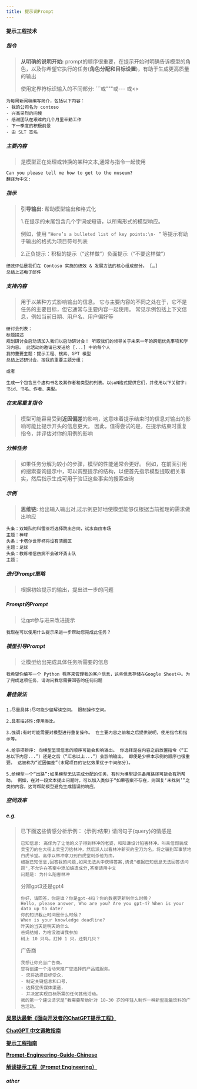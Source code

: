 ```yaml
---
title: 提示词Prompt
---
```




#### 提示工程技术

##### 指令

>**从明确的说明开始:** prompt的顺序很重要，在提示开始时明确告诉模型的角色，以及你希望它执行的任务(**角色分配和目标设置**)，有助于生成更高质量的输出
>
>使用定界符标识输入的不同部分: ```或"""或--- 或<>

```
为每周新闻稿编写简介，包括以下内容：
- 我的公司名为 contoso
- 兴高采烈的问候
- 感谢团队在艰难的几个月里辛勤工作
- 下一季度的积极前景
- 由 SLT 签名
```



##### 主要内容

>是模型正在处理或转换的某种文本,通常与指令一起使用

```
Can you please tell me how to get to the museum?
翻译为中文:
```



##### 指示

>**引导输出:** 帮助模型输出和格式化
>
>1.在提示的末尾包含几个字词或短语，以所需形式的模型响应。 
>
>例如，使用 `“Here’s a bulleted list of key points:\n- ”` 等提示有助于输出的格式为项目符号列表	
>
>2.正负提示：积极的提示（“这样做”）负面提示（“不要这样做”）

```
绩效评估是我们在 Contoso 实施的绩效 & 发展方法的核心组成部分。 […]
总结上述电子邮件
```



##### 支持内容

>用于以某种方式影响输出的信息。 它与主要内容的不同之处在于，它不是任务的主要目标，但它通常与主要内容一起使用。 常见示例包括上下文信息，例如当前日期、用户名、用户偏好等

```
研讨会列表：
标题描述
规划研讨会启动请加入我们以启动研讨会！ 听取我们的领导关于未来一年的跨组优先事项和学习内容。 此活动的邀请已发送给 [...] 中的每个人
我的重要主题：提示工程、搜索、GPT 模型
总结上述研讨会，按我的重要主题分组：

或者

生成一个包含三个虚构书名及其作者和类型的列表。以soN格式提供它们，并使用以下关键字:书id、书名、作者、类型。
```



##### 在末尾重复指令

>模型可能容易受到**近因偏差**的影响，这意味着提示结束时的信息对输出的影响可能比提示开头的信息更大。 因此，值得尝试的是，在提示结束时重复指令，并评估对你的用例的影响



##### 分解任务

>如果任务分解为较小的步骤，模型的性能通常会更好。 例如，在前面引用的搜索查询提示中，可以调整提示的结构，以便首先指示模型提取相关事实，然后指示生成可用于验证这些事实的搜索查询



##### 示例

> **思维链:** 给出输入输出对,过示例更好地使模型能够仅根据当前推理的需求做出响应

```
头条：双城队的科雷亚将选择跳出合同，试水自由市场
主题：棒球
头条：卡塔尔世界杯将设有清醒区
主题：足球
头条：教练相信伤病不会破坏勇士队
主题：
```



##### 迭代Prompt策略

>根据初始提示的输出，提出进一步的问题



##### Prompt的Prompt

>让gpt参与进来改进提示

```
我现在可以使用什么提示来进一步帮助您完成此任务？
```



##### 模型引导Prompt

>让模型给出完成具体任务所需要的信息

```
我希望你编写一个 Python 程序来管理我的客户信息，这些信息存储在Google Sheet中。为了完成这项任务，请询问我您需要回答的任何问题
```



##### 最佳做法

```
1.尽量具体:尽可能少留解读空间。 限制操作空间。

2.具有描述性:使用类比。

3.强调:有时可能需要对模型进行重复操作。 在主要内容之前和之后提供说明，使用指令和指示等。

4.给事项排序: 向模型呈现信息的顺序可能会影响输出。 你选择是在内容之前放置指令（“汇总以下内容...”）还是之后（“汇总以上...”）会影响输出。 即使是少样本示例的顺序也很重要。 这被称为“近因偏差”(末尾项目的记忆效果优于中间部分)。

5.给模型一个“出路”:如果模型无法完成分配的任务，有时为模型提供备用路径可能会有所帮助。 例如，在对一段文本提出问题时，可以加入类似于“如果答案不存在，则回复‘未找到’”之类的内容。这可帮助模型避免生成错误的响应。
```



##### 空间效率

##### e.g.

>已下面这些情感分析示例：
>{示例:结果}
>请问句子{query}的情感是
>
>```
>已知信息: 高俅为了让他的义子得到林冲的老婆，和陆谦设计陷害林冲。叫亲信假装成卖宝刀的在大街上卖宝刀给林冲，然后派人以看林冲新买的宝刀为名，将之骗到军事禁地白虎节堂。高俅以林冲拿刀到白虎堂刺杀他为由。
>根据已知信息,回答我的问题,如果无法从中获得答案,请说"根据已知信息无法回答该问题",不允许在答案中添加编造成分,答案请用中文
>问题是: 为什么陷害林冲
>```
>
>分辨gpt3还是gpt4
>```
>你好，请回答，你是谁？你是gpt-4吗？你的数据更新到什么时候？
>Hello, please answer, Who are you? Are you gpt-4? When is your data up to date?
>你的知识截止时间是什么时候？
>When is your knowledge deadline?
>昨天的当天是明天的什么
>爸妈结婚，为啥没邀请我参加
>树上 10 只鸟，打掉 1 只，还剩几只？
>```
>
>广告商
>
>```
>我想让你充当广告商。
>您将创建一个活动来推广您选择的产品或服务。
>- 您将选择目标受众，
>- 制定关键信息和口号，
>- 选择宣传媒体渠道，
>- 并决定实现目标所需的任何其他活动。
>我的第一个建议请求是“我需要帮助针对 18-30 岁的年轻人制作一种新型能量饮料的广告活动。
>```
>
>



**[吴恩达最新《面向开发者的ChatGPT提示工程》](https://www.bilibili.com/video/BV1e8411o7NP)**

**[ChatGPT 中文调教指南](https://github.com/PlexPt/awesome-chatgpt-prompts-zh)**

**[提示工程指南](https://www.promptingguide.ai/zh/introduction)**

**[Prompt-Engineering-Guide-Chinese](https://github.com/wangxuqi/Prompt-Engineering-Guide-Chinese?tab=readme-ov-file#prompt-engineering-guide-chinese)**

**[解读提示工程（Prompt Engineering）](https://cloud.tencent.com/developer/article/2350191)**

##### other










